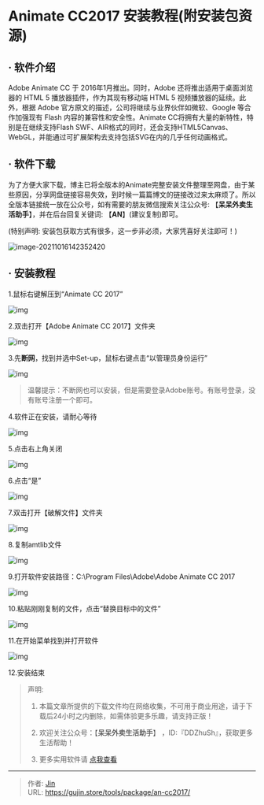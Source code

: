 # Animate CC2017 安装教程(附安装包资源)


## · 软件介绍
Adobe Animate CC 于 2016年1月推出。同时，Adobe 还将推出适用于桌面浏览器的 HTML 5 播放器插件，作为其现有移动端 HTML 5 视频播放器的延续。此外，根据 Adobe 官方原文的描述，公司将继续与业界伙伴如微软、Google 等合作加强现有 Flash 内容的兼容性和安全性。Animate CC将拥有大量的新特性，特别是在继续支持Flash SWF、AIR格式的同时，还会支持HTML5Canvas、WebGL，并能通过可扩展架构去支持包括SVG在内的几乎任何动画格式。

## · 软件下载
为了方便大家下载，博主已将全版本的Animate完整安装文件整理至网盘，由于某些原因，分享网盘链接容易失效，到时候一篇篇博文的链接改过来太麻烦了。所以全版本链接统一放在公众号，如有需要的朋友微信搜索关注公众号: 【**呆呆外卖生活助手**】，并在后台回复关键词: 【**AN**】(建议复制)即可。

(特别声明: 安装包获取方式有很多，这一步非必须，大家凭喜好关注即可！)

![image-20211016142352420](https://img.gujin.store/img/image-20211016142352420.png)

## · 安装教程

1.鼠标右键解压到“Animate CC 2017”

![img](https://img.gujin.store/img/v2-c3496b0f46846a4dc7040ceb176860a1_720w.png)

2.双击打开【Adobe Animate CC 2017】文件夹

![img](https://img.gujin.store/img/v2-29d0a62842a1e0fef0f166f89d76d98f_720w.png)

3.先**断网**，找到并选中Set-up，鼠标右键点击“以管理员身份运行”

![img](https://img.gujin.store/img/v2-02746fa8468c64fa9bd20af2f2cf8b63_720w.png)

> 温馨提示：不断网也可以安装，但是需要登录Adobe账号。有账号登录，没有账号注册一个即可。

4.软件正在安装，请耐心等待

![img](https://img.gujin.store/img/v2-bbd10b191a2467b51d901c3dce9a3622_720w.png)

5.点击右上角关闭

![img](https://img.gujin.store/img/v2-e51797bf881d920bdbc3558b691c3e2d_720w.png)

6.点击“是”

![img](https://img.gujin.store/img/v2-e3d419b74eaa4b9c9a9cc64386cf3acf_720w.png)

7.双击打开【破解文件】文件夹

![img](https://img.gujin.store/img/v2-cc20f7bd1af3d2f5065d0df05807cb19_720w.png)

8.复制amtlib文件

![img](https://img.gujin.store/img/v2-6e73f0715f0bb07c4e90fe878802f618_720w.png)

9.打开软件安装路径：C:\Program Files\Adobe\Adobe Animate CC 2017

![img](https://img.gujin.store/img/v2-0c966104cfd49566b87236923a1a6bc8_720w.png)

10.粘贴刚刚复制的文件，点击“替换目标中的文件”

![img](https://img.gujin.store/img/v2-f9be6a3b77e43c49919e20d4457ece0c_720w.png)

11.在开始菜单找到并打开软件

![img](https://img.gujin.store/img/v2-dc0c635d4e3f039e2d61e13abe2e5efd_720w.png)

12.安装结束




> 声明: 
>
> 1. 本篇文章所提供的下载文件均在网络收集，不可用于商业用途，请于下载后24小时之内删除，如需体验更多乐趣，请支持正版！
>
> 2. 欢迎关注公众号：【**呆呆外卖生活助手**】 ，ID:『DDZhuSh』，获取更多生活帮助！
>
> 3. 更多实用软件请  [点我查看](/tools)

---

> 作者: [Jin](https://img.gujin.store/img/favicon.ico)  
> URL: https://gujin.store/tools/package/an-cc2017/  

